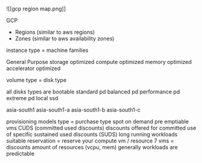 
![[gcp region map.png]]

GCP 
- Regions (similar to aws regions)
- Zones (similar to aws availability zones)

instance type = machine families

General Purpose 
storage optimized
compute optimized
memory optimized
accelerator optimized

volume type = disk type 

all disks types are bootable
standard pd
balanced pd
performance pd
extreme pd
local ssd

asia-south1
asia-south1-a
asia-south1-b
asia-south1-c

provisioning models type = purchase type
spot
on demand
pre emptiable vms
CUDS (committed used discounts)
discounts offered for committed use of specific 
sustained used discounts (SUDS)
long running workloads suitable
reservation = reserve your compute vm / resource
7 vms = discounts
amount of resources (vcpu, mem)
generally workloads are predictable




